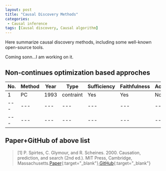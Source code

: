 ```yaml
---
layout: post
title: "Causal Discovery Methods"
categories:
 - Causal inference
tags: [Causal discovery, Causal algorithm]
---
```


Here summarize causal discovery methods, including some well-known open-source tools.

Coming sonn...I am working on it.

<!--more-->

## Non-continues optimization based approches

| No. | Method | Year | Type | Sufficiency | Faithfulness | Acyclicity | Output | 
| --- | --- | --- | --- | --- | --- | --- |--- |
| 1 | PC | 1993 | contraint | Yes | Yes | No | CPDAG |
| --- | --- | --- | --- | --- | --- | --- |--- |
| --- | --- | --- | --- | --- | --- | --- |--- |

## Paper+GitHub of above list
> [1] P. Spirtes, C. Glymour, and R. Scheines. 2000. Causation, prediction, and search (2nd ed.). MIT Press, Cambridge,
Massachusetts.[Paper](https://www.researchgate.net/publication/242448131_Causation_Prediction_and_Search){:target="_blank"},[GitHub](https://github.com/keiichishima/pcalg){:target="_blank"}

<!--
One of the rewards of switching my website to [Jekyll](http://jekyllrb.com/) is the
ability to support **MathJax**, which means I can write LaTeX-like equations that get
nicely displayed in a web browser, like this one \\( \sqrt{\frac{n!}{k!(n-k)!}} \\) or
this one \\( x^2 + y^2 = r^2 \\).

[//]: # (哈哈我是注释，不会在浏览器中显示。)
[//]: ``` shift+@

![插入一张本地图片](/assets/images/XXXXXX.png)

## heading line

[MarkDown 中使用 LaTeX 数学式](https://www.cnblogs.com/nowgood/p/latexstart.html){:target="_blank"}

file is: ```markdown: redcarpet```

<cite>cite</cite>.

## Table

| Table Header 1 | Table Header 2 | Table Header 3 |
| --- | --- | --- |
| Division 1 | Division 2 | Division 3 |
| Division 1 | Division 2 | Division 3 |
| Division 1 | Division 2 | Division 3 |

## Misc Stuff - abbr, acronym, sub, sup, etc.

Lorem <sup>superscript</sup> dolor <sub>subscript</sub> 


{% highlight r %}
$$a^2 + b^2 = c^2$$
{% endhighlight %}


{% highlight r %}
<script type="text/x-mathjax-config">
MathJax.Hub.Config({
  tex2jax: {
    inlineMath: [['$','$'], ['\\(','\\)']],
    processEscapes: true
  }
});
</script>
<script src="https://cdn.mathjax.org/mathjax/latest/MathJax.js?config=TeX-AMS-MML_HTMLorMML" type="text/javascript"></script>
{% endhighlight %}

-->
